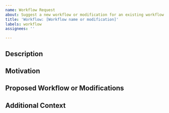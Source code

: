 ```yaml
---
name: Workflow Request
about: Suggest a new workflow or modification for an existing workflow in FireBench
title: 'Workflow: [Workflow name or modification]'
labels: workflow
assignees: ''

---
```


## Description
<!-- Please describe the new workflow or the modification you would like to add to FireBench. -->

## Motivation
<!-- Why is this workflow important? How does it benefit the FireBench library? -->

## Proposed Workflow or Modifications
<!-- Describe the new workflow or the modifications to an existing workflow. Include any relevant steps, scripts, or technical details. -->

## Additional Context
<!-- Add any other context or screenshots about the workflow request here. -->
